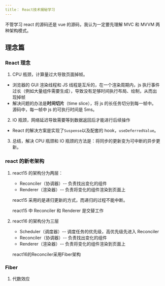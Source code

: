 ```yaml
---
title： React技术揭秘学习
---
```


不管学习 react 的源码还是 vue 的源码，我认为一定要先理解 MVC 和 MVVM 两种架构模式。

## 理念篇

### React 理念

1. CPU 瓶颈，计算量过大导致页面掉帧。

- 浏览器的 GUI 渲染线程和 JS 线程是互斥的，在一个渲染周期内，js 执行事件过长（例如大量组件需要生成），导致没有足够时间执行布局、绘制，从而出现掉帧
- 解决问题的办法是**时间切片**（time slice），将 js 的长任务切分到每一帧中。源码中，每一帧中 js 的可执行时间是 5ms。

2. IO 瓶颈，网络延迟导致需要等到数据返回后才能进行后续操作

- React 的解决方案是实现了`Suspense`以及配套的 hook，`useDeferredValue`。

3. 总结，解决 CPU 瓶颈和 IO 瓶颈的方法是：将同步的更新变为可中断的异步更新。

### react 的新老架构

1. react15 的架构分为两层：

   - Reconciler（协调器）-- 负责找出变化的组件
   - Renderer（渲染器）-- 负责将变化的组件渲染到页面上

   react15 采用的是递归更新的方式，而递归的过程不能中断。

   react15 中 Reconciler 和 Renderer 是交替工作

2. react16 的架构分为三层

   - Scheduler（调度器）-- 调度任务的优先级，高优先级先进入 Reconciler
   - Reconciler（协调器）-- 负责找出变化的组件
   - Renderer（渲染器）-- 负责将变化的组件渲染到页面上

    react16的Reconciler采用Fiber架构

### Fiber

1. 代数效应